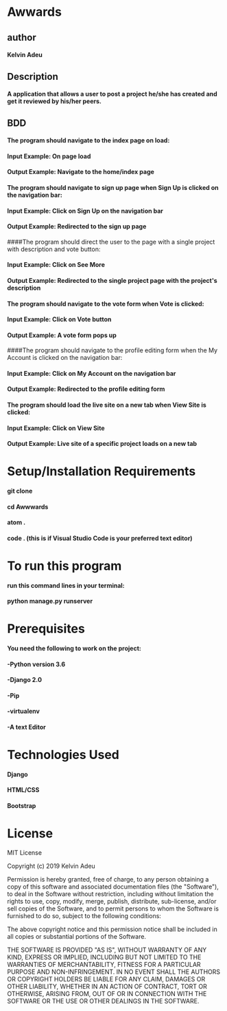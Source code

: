#  Awwards

## author
#### Kelvin Adeu

## Description
#### A application that allows a user to post a project he/she has created and get it reviewed by his/her peers.

## BDD
#### The program should navigate to the index page on load:

#### Input Example: On page load

#### Output Example: Navigate to the home/index page

#### The program should navigate to sign up page when Sign Up is clicked on the navigation bar:

#### Input Example: Click on Sign Up on the navigation bar

#### Output Example: Redirected to the sign up page

####The program should direct the user to the page with a single project with description and vote button:

#### Input Example: Click on See More

#### Output Example: Redirected to the single project page with the project's description

#### The program should navigate to the vote form when Vote is clicked:

#### Input Example: Click on Vote button

#### Output Example: A vote form pops up

####The program should navigate to the profile editing form when the My Account is clicked on the navigation bar:

#### Input Example: Click on My Account on the navigation bar

#### Output Example: Redirected to the profile editing form

#### The program should load the live site on a new tab when View Site is clicked:

#### Input Example: Click on View Site

#### Output Example: Live site of a specific project loads on a new tab

# Setup/Installation Requirements

#### git clone
#### cd Awwwards
#### atom .
#### code . (this is if Visual Studio Code is your preferred text editor)

# To run this program

#### run this command lines in your terminal:
#### python manage.py runserver

# Prerequisites
#### You need the following to work on the project:

#### -Python version 3.6

#### -Django 2.0

#### -Pip

#### -virtualenv

#### -A text Editor

# Technologies Used
#### Django
#### HTML/CSS
#### Bootstrap

# License
MIT License

Copyright (c) 2019 Kelvin Adeu

Permission is hereby granted, free of charge, to any person obtaining a copy of this software and associated documentation files (the "Software"), to deal in the Software without restriction, including without limitation the rights to use, copy, modify, merge, publish, distribute, sub-license, and/or sell copies of the Software, and to permit persons to whom the Software is furnished to do so, subject to the following conditions:

The above copyright notice and this permission notice shall be included in all copies or substantial portions of the Software.

THE SOFTWARE IS PROVIDED "AS IS", WITHOUT WARRANTY OF ANY KIND, EXPRESS OR IMPLIED, INCLUDING BUT NOT LIMITED TO THE WARRANTIES OF MERCHANTABILITY, FITNESS FOR A PARTICULAR PURPOSE AND NON-INFRINGEMENT. IN NO EVENT SHALL THE AUTHORS OR COPYRIGHT HOLDERS BE LIABLE FOR ANY CLAIM, DAMAGES OR OTHER LIABILITY, WHETHER IN AN ACTION OF CONTRACT, TORT OR OTHERWISE, ARISING FROM, OUT OF OR IN CONNECTION WITH THE SOFTWARE OR THE USE OR OTHER DEALINGS IN THE SOFTWARE.
